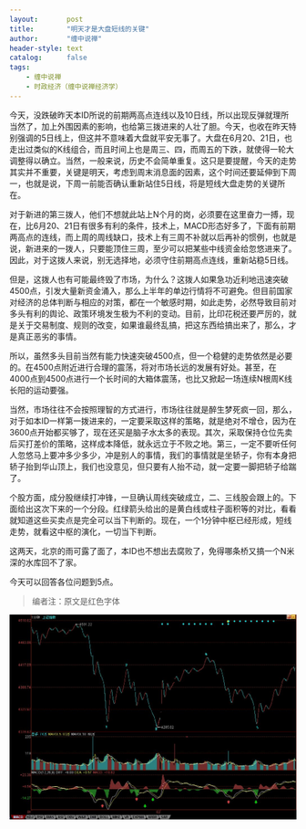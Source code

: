 ```yaml
---
layout:       post
title:        "明天才是大盘短线的关键"
author:       "缠中说禅"
header-style: text
catalog:      false
tags:
    - 缠中说禅
    - 时政经济（缠中说禅经济学）
---
```


今天，没跌破昨天本ID所说的前期两高点连线以及10日线，所以出现反弹就理所当然了，加上外围因素的影响，也给第三拨进来的人壮了胆。今天，也收在昨天特别强调的5日线上，但这并不意味着大盘就平安无事了。大盘在6月20、21日，也走出过类似的K线组合，而且时间上也是周三、四，而周五的下跌，就使得一轮大调整得以确立。当然，一般来说，历史不会简单重复。这只是要提醒，今天的走势其实并不重要，关键是明天，考虑到周末消息面的因素，这个时间还要延伸到下周一，也就是说，下周一前能否确认重新站住5日线，将是短线大盘走势的关键所在。



对于新进的第三拨人，他们不想就此站上N个月的岗，必须要在这里奋力一搏，现在，比6月20、21日有很多有利的条件，技术上，MACD形态好多了，下面有前期两高点的连线，而上周的周线缺口，技术上有三周不补就以后再补的惯例，也就是说，新进来的一拨人，只要能顶住三周，至少可以把某些中线资金给忽悠进来了。因此，对于这拨人来说，别无选择地，必须守住前期高点连线，重新站稳5日线。



但是，这拨人也有可能最终毁了市场，为什么？这拨人如果急功近利地迅速突破4500点，引发大量新资金涌入，那么上半年的单边行情将不可避免。但目前国家对经济的总体判断与相应的对策，都在一个敏感时期，如此走势，必然导致目前对多头有利的舆论、政策环境发生极为不利的变动。目前，比印花税还要严厉的，就是关于交易制度、规则的改变，如果谁最终乱搞，把这东西给搞出来了，那么，才是真正恶劣的事情。



所以，虽然多头目前当然有能力快速突破4500点，但一个稳健的走势依然是必要的。在4500点附近进行合理的震荡，将对市场长远的发展有好处。甚至，在4000点到4500点进行一个长时间的大箱体震荡，也比又掀起一场连续N根周K线长阳的运动要强。



当然，市场往往不会按照理智的方式进行，市场往往就是醉生梦死疯一回，那么，对于如本ID一样第一拨进来的，一定要采取这样的策略，就是绝对不增仓，因为在3600点开始都买够了，现在还买是脑子水太多的表现。其次，采取保持仓位先卖后买打差价的策略，这样成本降低，就永远立于不败之地。第三，一定不要听任何人忽悠马上要冲多少多少，冲是别人的事情，我们的事情就是坐轿子，你有本身把轿子抬到华山顶上，我们也没意见，但只要有人抬不动，就一定要一脚把轿子给踹了。



个股方面，成分股继续打冲锋，一旦确认周线突破成立，二、三线股会跟上的。下面给出这次下来的一个分段。红绿箭头给出的是黄白线或柱子面积等的对比，看看就知道这些买卖点是完全可以当下判断的。现在，一个1分钟中枢已经形成，短线走势，就看这中枢的演化，一切当下判断。



这两天，北京的雨可露了面了，本ID也不想出去腐败了，免得哪条桥又搞一个N米深的水库回不了家。



今天可以回答各位问题到5点。



> 编者注：原文是红色字体



![](/img/czsc/20070802-0615.jpg)
